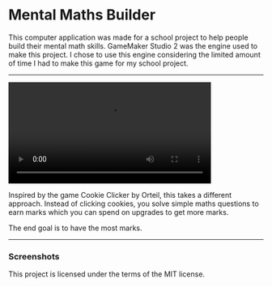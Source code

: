 # Mental Maths Builder


This computer application was made for a school project to help people build their mental math skills. GameMaker Studio 2 was the engine used to make this project. I chose to use this engine considering the limited amount of time I had to make this game for my school project.

---

<video align="right" width="400" alt="Game Showcase" src="videos\game-showcase.mp4"></video>

Inspired by the game Cookie Clicker by Orteil, this takes a different approach. Instead of clicking cookies, you solve simple maths questions to earn marks which you can spend on upgrades to get more marks. 

The end goal is to have the most marks.

---

### Screenshots

This project is licensed under the terms of the MIT license.
